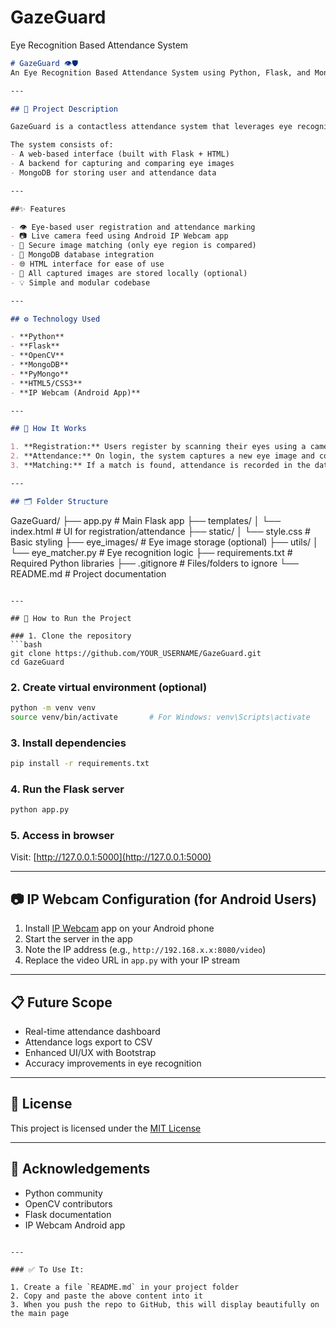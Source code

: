 # GazeGuard
Eye Recognition Based Attendance System


```markdown
# GazeGuard 👁️🛡️
An Eye Recognition Based Attendance System using Python, Flask, and MongoDB.

---

## 📌 Project Description

GazeGuard is a contactless attendance system that leverages eye recognition to authenticate users and mark their attendance. It uses computer vision to capture and compare eye images, offering a secure, hygienic alternative to traditional biometric systems. The application supports integration with Android phone cameras for real-time image input via IP Webcam.

The system consists of:
- A web-based interface (built with Flask + HTML)
- A backend for capturing and comparing eye images
- MongoDB for storing user and attendance data

---

##✨ Features

- 👁️ Eye-based user registration and attendance marking
- 📷 Live camera feed using Android IP Webcam app
- 🔐 Secure image matching (only eye region is compared)
- 💾 MongoDB database integration
- 🌐 HTML interface for ease of use
- 📁 All captured images are stored locally (optional)
- 💡 Simple and modular codebase

---

## ⚙️ Technology Used

- **Python**
- **Flask**
- **OpenCV**
- **MongoDB**
- **PyMongo**
- **HTML5/CSS3**
- **IP Webcam (Android App)**

---

## 🧠 How It Works

1. **Registration:** Users register by scanning their eyes using a camera. Eye images are saved with user IDs in MongoDB.
2. **Attendance:** On login, the system captures a new eye image and compares it to existing ones.
3. **Matching:** If a match is found, attendance is recorded in the database.

---

## 🗂️ Folder Structure

```
GazeGuard/
├── app.py                   # Main Flask app
├── templates/
│   └── index.html           # UI for registration/attendance
├── static/
│   └── style.css            # Basic styling
├── eye_images/              # Eye image storage (optional)
├── utils/
│   └── eye_matcher.py       # Eye recognition logic
├── requirements.txt         # Required Python libraries
├── .gitignore               # Files/folders to ignore
└── README.md                # Project documentation
```

---

## 🚀 How to Run the Project

### 1. Clone the repository
```bash
git clone https://github.com/YOUR_USERNAME/GazeGuard.git
cd GazeGuard
```

### 2. Create virtual environment (optional)
```bash
python -m venv venv
source venv/bin/activate       # For Windows: venv\Scripts\activate
```

### 3. Install dependencies
```bash
pip install -r requirements.txt
```

### 4. Run the Flask server
```bash
python app.py
```

### 5. Access in browser
Visit: [http://127.0.0.1:5000](http://127.0.0.1:5000)

---

## 📷 IP Webcam Configuration (for Android Users)

1. Install [IP Webcam](https://play.google.com/store/apps/details?id=com.pas.webcam) app on your Android phone
2. Start the server in the app
3. Note the IP address (e.g., `http://192.168.x.x:8080/video`)
4. Replace the video URL in `app.py` with your IP stream

---

## 📋 Future Scope

- Real-time attendance dashboard
- Attendance logs export to CSV
- Enhanced UI/UX with Bootstrap
- Accuracy improvements in eye recognition

---

## 📜 License

This project is licensed under the [MIT License](LICENSE)

---

## 🙌 Acknowledgements

- Python community
- OpenCV contributors
- Flask documentation
- IP Webcam Android app

```

---

### ✅ To Use It:

1. Create a file `README.md` in your project folder
2. Copy and paste the above content into it
3. When you push the repo to GitHub, this will display beautifully on the main page
